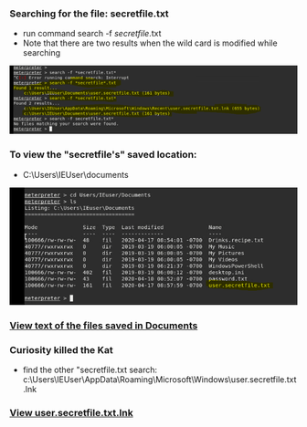 ### Searching for the file: secretfile.txt

* run command search -f *secretfile*.txt
* Note that there are two results when the wild card is modified while searching 

![pic](10.PNG)

### To view the "secretfile's" saved location:

 * C:\Users\IEUser\documents

![pic](11.PNG) 

### [View text of the files saved in Documents](12.PNG) 

### Curiosity killed the Kat

* find the other "secretfile.txt search: c:\Users\IEUser\AppData\Roaming\Microsoft\Windows\user.secretfile.txt.lnk

### [View user.secretfile.txt.lnk](13.PNG) 




